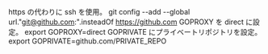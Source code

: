 https の代わりに ssh を使用。
git config --add --global url."git@github.com:".insteadOf https://github.com
GOPROXY を direct に設定。
export GOPROXY=direct
GOPRIVATE にプライベートリポジトリを設定。
export GOPRIVATE=github.com/PRIVATE_REPO
